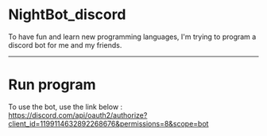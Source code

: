 # NightBot_discord
To have fun and learn new programming languages, I'm trying to program a discord bot for me and my friends.

***

# Run program
To use the bot, use the link below :
https://discord.com/api/oauth2/authorize?client_id=1199114632892268676&permissions=8&scope=bot

